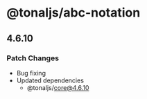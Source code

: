 # @tonaljs/abc-notation

## 4.6.10

### Patch Changes

- Bug fixing
- Updated dependencies
  - @tonaljs/core@4.6.10
